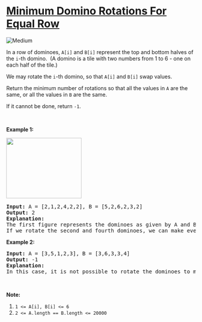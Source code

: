 # [Minimum Domino Rotations For Equal Row](https://leetcode.com/problems/minimum-domino-rotations-for-equal-row/)
<img src="https://img.shields.io/badge/difficulty-medium-orange.svg?style=flat-square" alt="Medium" />

<p>In a row of dominoes, <code>A[i]</code> and <code>B[i]</code> represent the top and bottom halves of the <code>i</code>-th domino.&nbsp; (A domino is a tile with two numbers from 1 to 6 - one on each half of the tile.)</p>

<p>We may rotate the <code>i</code>-th domino, so that <code>A[i]</code> and <code>B[i]</code> swap values.</p>

<p>Return the minimum number of rotations so that all the values in <code>A</code> are the same, or all the values in <code>B</code>&nbsp;are the same.</p>

<p>If it cannot be done, return <code>-1</code>.</p>

<p>&nbsp;</p>

<p><strong>Example 1:</strong></p>

<p><img alt="" src="https://assets.leetcode.com/uploads/2019/03/08/domino.png" style="height: 161px; width: 200px;" /></p>

<pre>
<strong>Input: </strong>A = <span id="example-input-1-1">[2,1,2,4,2,2]</span>, B = <span id="example-input-1-2">[5,2,6,2,3,2]</span>
<strong>Output: </strong><span id="example-output-1">2</span>
<strong>Explanation: </strong>
The first figure represents the dominoes as given by A and B: before we do any rotations.
If we rotate the second and fourth dominoes, we can make every value in the top row equal to 2, as indicated by the second figure.
</pre>

<p><strong>Example 2:</strong></p>

<pre>
<strong>Input: </strong>A = <span id="example-input-2-1">[3,5,1,2,3]</span>, B = <span id="example-input-2-2">[3,6,3,3,4]</span>
<strong>Output: </strong><span id="example-output-2">-1</span>
<strong>Explanation: </strong>
In this case, it is not possible to rotate the dominoes to make one row of values equal.
</pre>

<p>&nbsp;</p>

<p><strong>Note:</strong></p>

<ol>
	<li><code>1 &lt;= A[i], B[i] &lt;= 6</code></li>
	<li><code>2 &lt;= A.length == B.length &lt;= 20000</code></li>
</ol>


